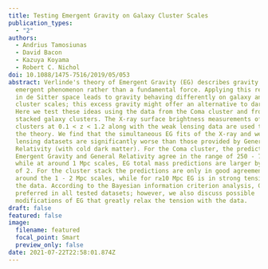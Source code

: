 ```yaml
---
title: Testing Emergent Gravity on Galaxy Cluster Scales
publication_types:
  - "2"
authors:
  - Andrius Tamosiunas
  - David Bacon
  - Kazuya Koyama
  - Robert C. Nichol
doi: 10.1088/1475-7516/2019/05/053
abstract: Verlinde's theory of Emergent Gravity (EG) describes gravity as an
  emergent phenomenon rather than a fundamental force. Applying this reasoning
  in de Sitter space leads to gravity behaving differently on galaxy and galaxy
  cluster scales; this excess gravity might offer an alternative to dark matter.
  Here we test these ideas using the data from the Coma cluster and from 58
  stacked galaxy clusters. The X-ray surface brightness measurements of the
  clusters at 0.1 < z < 1.2 along with the weak lensing data are used to test
  the theory. We find that the simultaneous EG fits of the X-ray and weak
  lensing datasets are significantly worse than those provided by General
  Relativity (with cold dark matter). For the Coma cluster, the predictions from
  Emergent Gravity and General Relativity agree in the range of 250 - 700 kpc,
  while at around 1 Mpc scales, EG total mass predictions are larger by a factor
  of 2. For the cluster stack the predictions are only in good agreement at
  around the 1 - 2 Mpc scales, while for r≳10 Mpc EG is in strong tension with
  the data. According to the Bayesian information criterion analysis, GR is
  preferred in all tested datasets; however, we also discuss possible
  modifications of EG that greatly relax the tension with the data.
draft: false
featured: false
image:
  filename: featured
  focal_point: Smart
  preview_only: false
date: 2021-07-22T22:58:01.874Z
---
```

